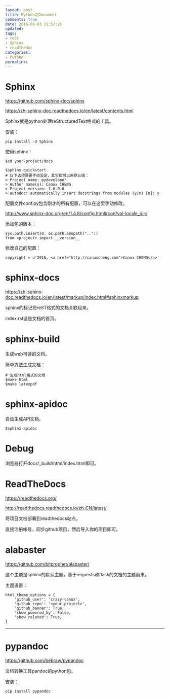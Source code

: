 ```yaml
---
layout: post
title: Python之Document
comments: true
date: 2016-08-03 21:57:26
updated:
tags:
- reSt
- Sphinx
- readthedoc
categories:
- Python
permalink:
---
```


# Sphinx

<https://github.com/sphinx-doc/sphinx>

<https://zh-sphinx-doc.readthedocs.io/en/latest/contents.html>

Sphinx就是python处理reStructuredText格式的工具。

安装：

    pip install -U Sphinx

使用sphinx：

    $cd your-project/docs

    $sphinx-quickstart
    # 以下选项需要手动设定，其它都可以用默认值：
    > Project name: pydeveloper
    > Author name(s): Canux CHENG
    > Project version: 1.0.0.0
    > autodoc: automatically insert docstrings from modules (y/n) [n]: y

配置文件conf.py包含刚才的所有配置，可以在这里手动修改。

<http://www.sphinx-doc.org/en/1.4.8/config.html#confval-locale_dirs>

添加包的版本：

    sys.path.insert(0, os.path.abspath(".."))
    from <project> import __version__

修改自己的配置：

    copyright = u'2016, <a href="http://canuxcheng.com">Canux CHENG</a>'

# sphinx-docs

<https://zh-sphinx-doc.readthedocs.io/en/latest/markup/index.html#sphinxmarkup>

sphinx的标记把reST格式的文档关联起来。

index.rst这是文档的首页。

# sphinx-build

生成web可读的文档。

简单方法生成文档：

    # 生成html格式的文档
    $make html
    $make latexpdf

# sphinx-apidoc

自动生成API文档。

    $sphinx-apidoc

# Debug

浏览器打开docs/_build/html/index.html即可。

# ReadTheDocs

<https://readthedocs.org/>

<http://readthedocs.readthedocs.io/zh_CN/latest/>

将项目文档部署到readthedocs站点。

直接注册帐号，同步github项目，然后导入你的项目即可。

# alabaster

<https://github.com/bitprophet/alabaster/>

这个主题是sphinx的默认主题，基于requests和flask的文档的主题而来。

主题设置：

    html_theme_options = {
        'github_user': 'crazy-canux',
        'github_repo': '<your-project>',
        'github_banner': True,
        'show_powered_by': False,
        'show_related': True,
    }

***

# pypandoc

<https://github.com/bebraw/pypandoc>

文档转换工具pandoc的python包。

安装：

    pip install pypandoc

